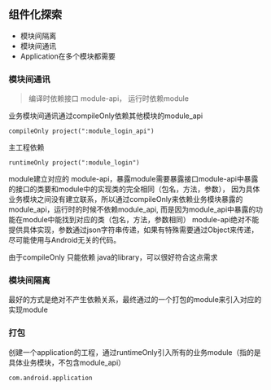## 组件化探索

- 模块间隔离
- 模块间通讯
- Application在多个模块都需要

### 模块间通讯
> 编译时依赖接口 module-api， 运行时依赖module

业务模块间通讯通过compileOnly依赖其他模块的module_api
```
compileOnly project(":module_login_api")
```
主工程依赖
```
runtimeOnly project(":module_login")
```
module建立对应的 module-api，暴露module需要暴露接口module-api中暴露的接口的类要和module中的实现类的完全相同（包名，方法，参数），
因为具体业务模块之间没有建立联系，所以通过compileOnly来依赖业务模块暴露的module_api，运行时的时候不依赖module_api,
而是因为module_api中暴露的功能在module中能找到对应的类（包名，方法，参数相同）
module-api绝对不能提供具体实现，参数通过json字符串传递，如果有特殊需要通过Object来传递，尽可能使用与Android无关的代码。

由于compileOnly 只能依赖 java的library，可以很好符合这点需求

### 模块间隔离
最好的方式是绝对不产生依赖关系，最终通过的一个打包的module来引入对应的实现module

### 打包
创建一个application的工程，通过runtimeOnly引入所有的业务module（指的是具体业务模块，不包含module_api）
```
com.android.application
```